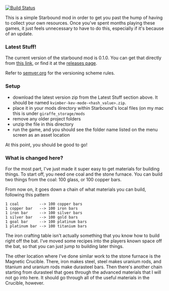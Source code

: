[![Build Status](https://travis-ci.org/kvimber/kev-mode.svg?branch=master)](https://travis-ci.org/kvimber/kev-mode)

This is a simple Starbound mod in order to get you past the hump of having to collect your own resources.  Once you've spent months playing these games, it just feels unnecessary to have to do this, especially if it's because of an update.


### Latest Stuff!

The current version of the starbound mod is 0.1.0.  You can get that directly from [this link](releases/latest), or find it at the [releases page](releases).

Refer to [semver.org](http://semver.org/) for the versioning scheme rules.


### Setup

* download the latest version zip from the Latest Stuff section above.  It should be named `kvimber-kev-mode-<hash_value>.zip`.
* place it in your mods directory within Starbound's local files (on my mac this is under `giraffe_storage/mods`
* remove any older project folders
* unzip the file in this directory
* run the game, and you should see the folder name listed on the menu screen as an asset location

At this point, you should be good to go!


### What is changed here?

For the most part, I've just made it super easy to get materials for building things.  To start off, you need one coal and the stone furnace.  You can build two things from the coal: 100 glass, or 100 copper bars.

From now on, it goes down a chain of what materials you can build, following this pattern

    1 coal         --> 100 copper bars
    1 copper bar   --> 100 iron bars
    1 iron bar     --> 100 silver bars
    1 silver bar   --> 100 gold bars
    1 goal bar     --> 100 platinum bars
    1 platinum bar --> 100 titanium bars

The iron crafting table isn't actually something that you know how to build right off the bat.  I've moved some recipes into the players known space off the bat, so that you can just jump to building later things.

The other location where I've done similar work to the stone furnace is the Magnetic Crucible.  There, iron makes steel, steel makes uranium rods, and titanium and uranium rods make durasteel bars.  Then there's another chain starting from durasteel that goes through the advanced materials that I will not go into here.  It should go through all of the useful materials in the Crucible, however.
